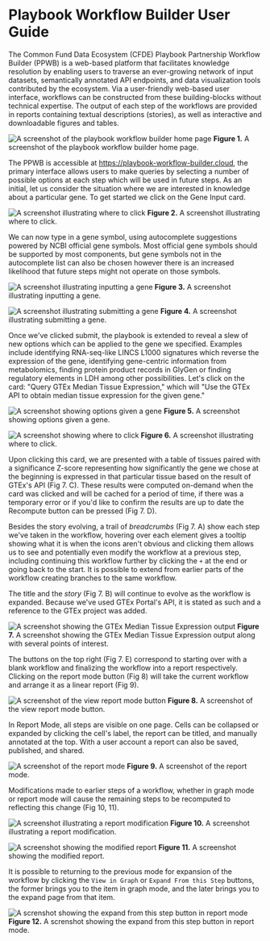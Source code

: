 # Playbook Workflow Builder User Guide

The Common Fund Data Ecosystem (CFDE) Playbook Partnership Workflow Builder (PPWB) is a web-based platform that facilitates knowledge resolution by enabling users to traverse an ever-growing network of input datasets, semantically annotated API endpoints, and data visualization tools contributed by the ecosystem. Via a user-friendly web-based user interface, workflows can be constructed from these building-blocks without technical expertise. The output of each step of the workflows are provided in reports containing textual descriptions (stories), as well as interactive and downloadable figures and tables.

![A screenshot of the playbook workflow builder home page](./figures/01-homepage.png)
**Figure 1.** A screenshot of the playbook workflow builder home page.

The PPWB is accessible at https://playbook-workflow-builder.cloud, the primary interface allows users to make queries by selecting a number of possible options at each step which will be used in future steps. As an initial, let us consider the situation where we are interested in knowledge about a particular gene. To get started we click on the Gene Input card.

![A screenshot illustrating where to click](./figures/02-start-with-gene.png)
**Figure 2.** A screenshot illustrating where to click.

We can now type in a gene symbol, using autocomplete suggestions powered by NCBI official gene symbols. Most official gene symbols should be supported by most components, but gene symbols not in the autocomplete list can also be chosen however there is an increased likelihood that future steps might not operate on those symbols.

![A screenshot illustrating inputting a gene](./figures/03-input-a-gene.png)
**Figure 3.** A screenshot illustrating inputting a gene.

![A screenshot illustrating submitting a gene](./figures/04-submit-a-gene.png)
**Figure 4.** A screenshot illustrating submitting a gene.

Once we've clicked submit, the playbook is extended to reveal a slew of new options which can be applied to the gene we specified. Examples include identifying RNA-seq-like LINCS L1000 signatures which reverse the expression of the gene, identifying gene-centric information from metabolomics, finding protein product records in GlyGen or finding regulatory elements in LDH among other possibilities. Let's click on the card: "Query GTEx Median Tissue Expression," which will "Use the GTEx API to obtain median tissue expression for the given gene."

![A screenshot showing options given a gene](./figures/05-gene-extend.png)
**Figure 5.** A screenshot showing options given a gene.

![A screenshot showing where to click](./figures/06-query-gtex.png)
**Figure 6.** A screenshot illustrating where to click.

Upon clicking this card, we are presented with a table of tissues paired with a significance Z-score representing how significantly the gene we chose at the beginning is expressed in that particular tissue based on the result of GTEx's API (Fig 7. C). These results were computed on-demand when the card was clicked and will be cached for a period of time, if there was a temporary error or if you'd like to confirm the results are up to date the Recompute button can be pressed (Fig 7. D).

Besides the story evolving, a trail of *breadcrumbs* (Fig 7. A) show each step we've taken in the workflow, hovering over each element gives a tooltip showing what it is when the icons aren't obvious and clicking them allows us to see and potentially even modify the workflow at a previous step, including continuing this workflow further by clicking the `+` at the end or going back to the start. It is possible to extend from earlier parts of the workflow creating branches to the same workflow.

The title and the *story* (Fig 7. B) will continue to evolve as the workflow is expanded. Because we've used GTEx Portal's API, it is stated as such and a reference to the GTEx project was added.

![A screenshot showing the GTEx Median Tissue Expression output](./figures/07-gtex-results.png)
**Figure 7.** A screenshot showing the GTEx Median Tissue Expression output along with several points of interest.

The buttons on the top right (Fig 7. E) correspond to starting over with a blank workflow and finalizing the workflow into a report respectively. Clicking on the report mode button (Fig 8) will take the current workflow and arrange it as a linear report (Fig 9).

![A screenshot of the view report mode button](./figures/08-report-mode-button.png)
**Figure 8.** A screenshot of the view report mode button.

In Report Mode, all steps are visible on one page. Cells can be collapsed or expanded by clicking the cell's label, the report can be titled, and manually annotated at the top. With a user account a report can also be saved, published, and shared.

![A screenshot of the report mode](./figures/09-report-mode.png)
**Figure 9.** A screenshot of the report mode.

Modifications made to earlier steps of a workflow, whether in graph mode or report mode will cause the remaining steps to be recomputed to reflecting this change (Fig 10, 11).

![A screenshot illustrating a report modification](./figures/10-report-mode-modification.png)
**Figure 10.** A screenshot illustrating a report modification.

![A screenshot showing the modified report](./figures/11-report-mode-modified.png)
**Figure 11.** A screenshot showing the modified report.

It is possible to returning to the previous mode for expansion of the workflow by clicking the `View in Graph` or `Expand From this Step` buttons, the former brings you to the item in graph mode, and the later brings you to the expand page from that item.

![A screnshot showing the expand from this step button in report mode](./figures/12-report-mode-expand.png)
**Figure 12.** A screnshot showing the expand from this step button in report mode.
